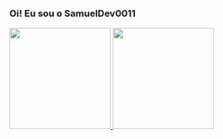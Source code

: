 ### Oi! Eu sou o SamuelDev0011

<div align="left">
  <a href="https://github.com/SamuelDev0011">
  <img height="180em" src="https://github-readme-stats.vercel.app/api?username=CodeDev010100&show_icons=true&theme=dark&include_all_commits=true&count_private=true"/>
  <img height="180em" src="https://github-readme-stats.vercel.app/api/top-langs/?username=CodeDev010100&layout=compact&langs_count=7&theme=dark"/>
</div>

##
